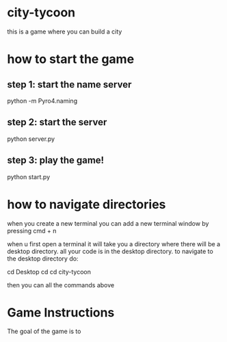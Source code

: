# city-tycoon
this is a game where you can build a city


# how to start the game

## step 1: start the name server
python -m Pyro4.naming

## step 2: start the server
python server.py

## step 3: play the game! 
python start.py

# how to navigate directories
when you create a new terminal you can add 
a new terminal window by pressing cmd + n

when u first open a terminal it will take you a directory
where there will be a desktop directory. all your code is 
in the desktop directory. to navigate to the desktop directory
do:

cd Desktop
cd <name of your folder>
cd city-tycoon

then you can all the commands above


# Game Instructions
The goal of the game is to <insert goal here>